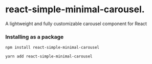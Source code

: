# react-simple-minimal-carousel.

A lightweight and fully customizable carousel component for React

### Installing as a package

```
npm install react-simple-minimal-carousel
```

```
yarn add react-simple-minimal-carousel
```


